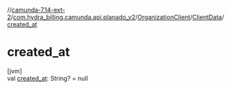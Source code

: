 //[camunda-7.14-ext-2](../../../../index.md)/[com.hydra_billing.camunda.api.planado_v2](../../index.md)/[OrganizationClient](../index.md)/[ClientData](index.md)/[created_at](created_at.md)

# created_at

[jvm]\
val [created_at](created_at.md): String? = null

